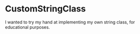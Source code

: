 # CustomStringClass
I wanted to try my hand at implementing my own string class, for educational purposes.
